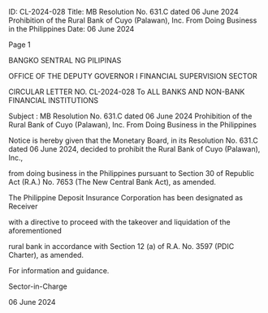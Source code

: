 ID: CL-2024-028
Title: MB Resolution No. 631.C dated 06 June 2024 Prohibition of the Rural Bank of Cuyo (Palawan), Inc. From Doing Business in the Philippines
Date: 06 June 2024

Page 1

BANGKO SENTRAL NG PILIPINAS

OFFICE OF THE DEPUTY GOVERNOR I FINANCIAL SUPERVISION SECTOR

CIRCULAR LETTER NO. CL-2024-028 To ALL BANKS AND NON-BANK FINANCIAL INSTITUTIONS

Subject : MB Resolution No. 631.C dated 06 June 2024 Prohibition of the Rural Bank of Cuyo (Palawan), Inc. From Doing Business in the Philippines

Notice is hereby given that the Monetary Board, in its Resolution No. 631.C dated 06 June 2024, decided to prohibit the Rural Bank of Cuyo (Palawan), Inc.,

from doing business in the Philippines pursuant to Section 30 of Republic Act (R.A.) No. 7653 (The New Central Bank Act), as amended.

The Philippine Deposit Insurance Corporation has been designated as Receiver

with a directive to proceed with the takeover and liquidation of the aforementioned

rural bank in accordance with Section 12 (a) of R.A. No. 3597 (PDIC Charter), as amended.

For information and guidance.

Sector-in-Charge

06 June 2024